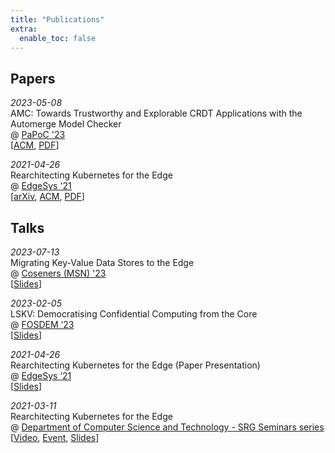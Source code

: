 ```yaml
---
title: "Publications"
extra:
  enable_toc: false
---
```


## Papers

_2023-05-08_
<br />
AMC: Towards Trustworthy and Explorable CRDT Applications with the Automerge Model Checker
<br />
@ [PaPoC '23](https://papoc-workshop.github.io/2023/)
<br />
\[[ACM](https://dl.acm.org/doi/10.1145/3578358.3591326), [PDF](./papers/automerge-model-checker.pdf)\]

_2021-04-26_
<br />
Rearchitecting Kubernetes for the Edge
<br />
@ [EdgeSys '21](https://edge-sys.github.io/2021/)
<br />
\[[arXiv](https://arxiv.org/abs/2104.02423), [ACM](https://dl.acm.org/doi/10.1145/3434770.3459730), [PDF](./papers/rearchitecting-kubernetes-for-the-edge.pdf)\]

## Talks

_2023-07-13_
<br />
Migrating Key-Value Data Stores to the Edge
<br />
@ [Coseners (MSN) '23](https://coseners.net/history/previous/coseners-2023/)
<br />
\[[Slides](./slides/dismerge-coseners.pdf)\]


_2023-02-05_
<br />
LSKV: Democratising Confidential Computing from the Core
<br />
@ [FOSDEM ‘23](https://fosdem.org/2023/schedule/event/cc_lskv/)
<br />
\[[Slides](./slides/LSKV-fosdem.pdf)\]

_2021-04-26_
<br />
Rearchitecting Kubernetes for the Edge (Paper Presentation)
<br />
@ [EdgeSys ‘21](https://edge-sys.github.io/2021/)
<br />
\[[Slides](./slides/rearchitecting-kubernetes-edgesys.pdf)\]

_2021-03-11_
<br />
Rearchitecting Kubernetes for the Edge
<br />
@ [Department of Computer Science and Technology - SRG Seminars series](https://www.cl.cam.ac.uk/research/srg/seminars/)
<br />
\[[Video](https://www.cl.cam.ac.uk/research/srg/seminars/videos/2021-03-11.mp4), [Event](http://talks.cam.ac.uk/talk/index/156778), [Slides](./slides/rearchitecting-kubernetes-for-the-edge.pdf)\]
